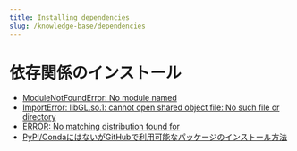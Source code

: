 ```yaml
---
title: Installing dependencies
slug: /knowledge-base/dependencies
---
```


# 依存関係のインストール

- [ModuleNotFoundError: No module named](dependencies/module-not-found-error.md)
- [ImportError: libGL.so.1: cannot open shared object file: No such file or directory](/knowledge-base/dependencies/libgl)
- [ERROR: No matching distribution found for](/knowledge-base/dependencies/no-matching-distribution)
- [PyPI/CondaにはないがGitHubで利用可能なパッケージのインストール方法](/knowledge-base/dependencies/install-package-not-pypi-conda-available-github)
